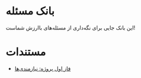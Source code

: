 # بانک مسئله
این بانک جایی برای نگه‌داری از مسئله‌های باارزش شماست! 

# مستندات
- [فاز اول پروژه: نیازمندی‌ها](requirements.md)
